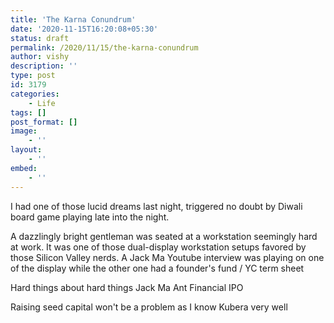 ```yaml
---
title: 'The Karna Conundrum'
date: '2020-11-15T16:20:08+05:30'
status: draft
permalink: /2020/11/15/the-karna-conundrum
author: vishy
description: ''
type: post
id: 3179
categories: 
    - Life
tags: []
post_format: []
image:
    - ''
layout:
    - ''
embed:
    - ''
---
```

I had one of those lucid dreams last night, triggered no doubt by Diwali board game playing late into the night.

A dazzlingly bright gentleman was seated at a workstation seemingly hard at work. It was one of those dual-display workstation setups favored by those Silicon Valley nerds. A Jack Ma Youtube interview was playing on one of the display while the other one had a founder's fund / YC term sheet  


Hard things about hard things
Jack Ma
Ant Financial IPO

Raising seed capital won't be a problem as I know Kubera very well

